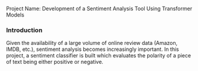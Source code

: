 Project Name: Development of a Sentiment Analysis Tool Using Transformer Models

### Introduction

Given the availability of a large volume of online review data (Amazon, IMDB, etc.), sentiment analysis becomes increasingly important. In this project, a sentiment classifier is built which evaluates the polarity of a piece of text being either positive or negative.
